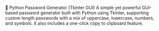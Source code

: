 🔐 Python Password Generator (Tkinter GUI)
A simple yet powerful GUI-based password generator built with Python using Tkinter, supporting custom length passwords with a mix of uppercase, lowercase, numbers, and symbols. It also includes a one-click copy to clipboard feature.


